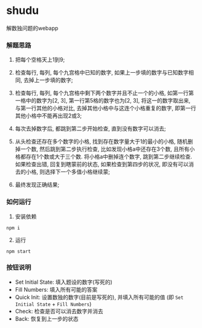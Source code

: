 # shudu
解数独问题的webapp

### 解题思路
1. 把每个空格天上1到9;
2. 检查每行, 每列, 每个九宫格中已知的数字, 如果上一步填的数字与已知数字相同, 去掉上一步填的数字;
3. 检查每行, 每列, 每个九宫格中剩下两个数字并且不止一个的小格, 如第一行第一格中的数字为[2, 3], 第一行第5格的数字也为[2, 3], 将这一的数字取出来, 与第一行其他的小格对比, 去掉其他小格中与这连个小格重复的数字, 即第一行其他小格中不能再出现2或3;
4. 每次去掉数字后, 都跳到第二步开始检查, 直到没有数字可以消去;

5. 从头检查还存在多个数字的小格, 找到存在数字量大于1的最小的小格, 随机删掉一个数, 然后跳到第二步执行检查, 比如发现小格a中还存在3个数, 且所有小格都存在1个数或大于三个数. 将小格a中删掉连个数字, 跳到第二步继续检查. 如果检查出错, 回复到瞎蒙前的状态, 如果检查到第四步的状况, 即没有可以消去的小格, 则选择下一个多值小格继续蒙;

6. 最终发现正确结果;


### 如何运行

1. 安装依赖
```
npm i
```
2. 运行
```
npm start
```

### 按钮说明
- Set Initial State: 填入题设的数字(写死的)
- Fill Numbers: 填入所有可能的答案
- Quick Init: 设置数独的数字(目前是写死的), 并填入所有可能的值 (即 `Set Initial State` + `Fill Numbers`)
- Check: 检查是否可以消去数字并消去
- Back: 恢复到上一步的状态
